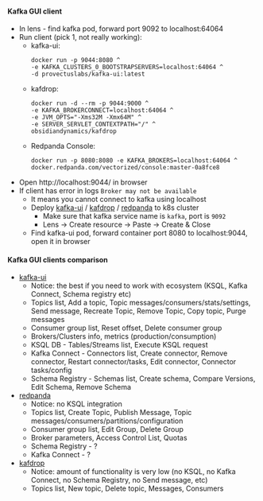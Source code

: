 #### Kafka GUI client
* In lens - find kafka pod, forward port 9092 to localhost:64064
* Run client (pick 1, not really working):
    * kafka-ui:
        ```
        docker run -p 9044:8080 ^
        -e KAFKA_CLUSTERS_0_BOOTSTRAPSERVERS=localhost:64064 ^
        -d provectuslabs/kafka-ui:latest
        ```
    * kafdrop:
        ```
        docker run -d --rm -p 9044:9000 ^
        -e KAFKA_BROKERCONNECT=localhost:64064 ^
        -e JVM_OPTS="-Xms32M -Xmx64M" ^
        -e SERVER_SERVLET_CONTEXTPATH="/" ^
        obsidiandynamics/kafdrop
        ```
    * Redpanda Console:
        ```
        docker run -p 8080:8080 -e KAFKA_BROKERS=localhost:64064 ^
        docker.redpanda.com/vectorized/console:master-0a8fce8
        ```
* Open http://localhost:9044/ in browser
* If client has error in logs `Broker may not be available`
    * It means you cannot connect to kafka using localhost
    * Deploy [kafka-ui](yaml/kafka-ui.yaml) / [kafdrop](yaml/kafdrop.yaml) / [redpanda](yaml/redpanda.yaml) to k8s cluster
        * Make sure that kafka service name is `kafka`, port is `9092`
        * Lens -> Create resource -> Paste -> Create & Close
    * Find kafka-ui pod, forward container port 8080 to localhost:9044, open it in browser

#### Kafka GUI clients comparison
* [kafka-ui](https://github.com/provectus/kafka-ui)
    * Notice: the best if you need to work with ecosystem (KSQL, Kafka Connect, Schema registry etc)
    * Topics list, Add a topic, Topic messages/consumers/stats/settings, Send message, Recreate Topic, Remove Topic, Copy topic, Purge messages
    * Consumer group list, Reset offset, Delete consumer group
    * Brokers/Clusters info, metrics (production/consumption)
    * KSQL DB - Tables/Streams list, Execute KSQL request
    * Kafka Connect - Connectors list, Create connector, Remove connector, Restart connector/tasks, Edit connector, Connector tasks/config
    * Schema Registry - Schemas list, Create schema, Compare Versions, Edit Schema, Remove Schema
* [redpanda](https://github.com/redpanda-data/console)
    * Notice: no KSQL integration
    * Topics list, Create Topic, Publish Message, Topic messages/consumers/partitions/configuration
    * Consumer group list, Edit Group, Delete Group
    * Broker parameters, Access Control List, Quotas
    * Schema Registry - ?
    * Kafka Connect - ?
* [kafdrop](https://github.com/obsidiandynamics/kafdrop)
    * Notice: amount of functionality is very low (no KSQL, no Kafka Connect, no Schema Registry, no Send message, etc)
    * Topics list, New topic, Delete topic, Messages, Consumers